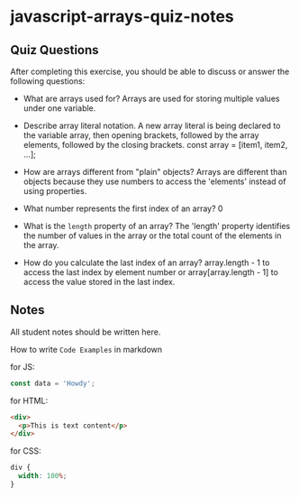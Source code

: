 # javascript-arrays-quiz-notes

## Quiz Questions

After completing this exercise, you should be able to discuss or answer the following questions:

- What are arrays used for?
  Arrays are used for storing multiple values under one variable.

- Describe array literal notation.
  A new array literal is being declared to the variable array, then opening brackets, followed by the array elements, followed by the closing brackets.
  const array = [item1, item2, ...];

- How are arrays different from "plain" objects?
  Arrays are different than objects because they use numbers to access the 'elements' instead of using properties.

- What number represents the first index of an array?
  0

- What is the `length` property of an array?
  The 'length' property identifies the number of values in the array or the total count of the elements in the array.

- How do you calculate the last index of an array?
  array.length - 1 to access the last index by element number or array[array.length - 1] to access the value stored in the last index.

## Notes

All student notes should be written here.

How to write `Code Examples` in markdown

for JS:

```javascript
const data = 'Howdy';
```

for HTML:

```html
<div>
  <p>This is text content</p>
</div>
```

for CSS:

```css
div {
  width: 100%;
}
```

